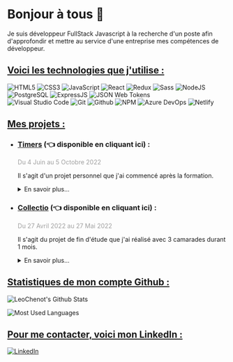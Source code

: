 <h1>Bonjour à tous 👋</h1>

<p style="margin-bottom: 2em">
  Je suis développeur FullStack Javascript à la recherche d'un poste afin d'approfondir et mettre au service d'une entreprise mes compétences de développeur.
</p>

<h2 style="text-decoration: underline">Voici les technologies que j'utilise :</h2>
<div style="margin-bottom: 2em">
  <img src="https://img.shields.io/badge/-HTML5-%23E34F26?logo=html5&logoColor=white&style=flat-square" title="HTML5" alt="HTML5"/>
  <img src="https://img.shields.io/badge/-CSS3-%231572B6?logo=css3&logoColor=white&style=flat-square" title="CSS3" alt="CSS3"/>
  <img src="https://img.shields.io/badge/-JavaScript-%23F7DF1E?logo=javascript&logoColor=black&style=flat-square" title="JavaScript" alt="JavaScript"/>
  <img src="https://img.shields.io/badge/-React-%2320232a?logo=react&logoColor=%2361DAFB&style=flat-square" title="React" alt="React"/>
  <img src="https://img.shields.io/badge/-Redux-764ABC?logo=redux&logoColor=white&style=flat-square" title="Redux" alt="Redux"/>
  <img src="https://img.shields.io/badge/-Sass-CF649A?logo=sass&logoColor=white&style=flat-square" title="Sass" alt="Sass"/>
  <img src="https://img.shields.io/badge/-NodeJS-6DA55F?logo=node.js&logoColor=white&style=flat-square" title="NodeJS" alt="NodeJS"/>
  <img src="https://img.shields.io/badge/-PostgreSQL-%23316192?logo=postgresql&logoColor=white&style=flat-square" title="PostgreSQL" alt="PostgreSQL"/>
  <img src="https://img.shields.io/badge/-ExpressJS-%23404d59?logo=express&logoColor=%2361DAFB&style=flat-square" title="ExpressJS" alt="ExpressJS"/>
  <img src="https://img.shields.io/badge/-JWT-black?logo=json-web-tokens&logoColor=white&style=flat-square" title="JSON Web Tokens" alt="JSON Web Tokens"/>
  <br>
  <img src="https://img.shields.io/badge/-Visual%20Studio%20Code-0078d7?logo=visual-studio-code&logoColor=white&style=flat-square" title="Visual Studio Code" alt="Visual Studio Code"/>
  <img src="https://img.shields.io/badge/-Git-%23F05033?logo=git&logoColor=white&style=flat-square" title="Git" alt="Git"/>
  <img src="https://img.shields.io/badge/-Github-24292F?logo=github&logoColor=white&style=flat-square" title="Github" alt="Github"/>
  <img src="https://img.shields.io/badge/-NPM-%23000000?logo=npm&logoColor=white&style=flat-square" title="NPM" alt="NPM"/>
  <img src="https://img.shields.io/badge/-Azure%20DevOps-%230072C6?logo=microsoftazure&logoColor=white&style=flat-square" title="Azure DevOps" alt="Azure DevOps"/>
  <img src="https://img.shields.io/badge/-Netlify-%23000000?logo=netlify&logoColor=00C7B7&style=flat-square" title="Netlify" alt="Netlify"/>
</div>


<h2 style="text-decoration: underline">Mes projets :</h2>
<ul style="margin-bottom: 2em">
  <li>
    <h3><a style="color: inherit" href="https://online-timers.netlify.app" target="_blank">Timers</a> (👈 disponible en cliquant ici) :</h3>
    <p style="opacity: 0.4">Du 4 Juin au 5 Octobre 2022</p>
    <p>Il s'agit d'un projet personnel que j'ai commencé après la formation.</p>
    <details>
      <summary>En savoir plus...</summary>
      <br />
      <p>
        Timers est un site permettant de créer des minuteurs, triés par liste.
      </p>
      <a style="color: inherit" href="https://github.com/LeoChenot/timer-front" target="_blank">
        Repo Front-End
      </a>
      <br />
      <a style="color: inherit" href="https://github.com/LeoChenot/timer-back" target="_blank">
        Repo Back-End
      </a>
      <h4>Technologies utilisées :</h4>
      <div style="display: flex; column-gap: 2em; margin-bottom: 1em">
        <div style="width: 12em">
          <h5 style="margin-top: 0">Front</h5>
          <ul>
            <li>React</li>
            <li>Redux</li>
            <li>Sass</li>
            <li>Axios</li>
          </ul>
        </div>
        <div style="width: 12em">
          <h5 style="margin-top: 0">Back</h5>
          <ul>
            <li>NodeJS</li>
            <li>ExpressJS</li>
            <li>PostgreSQL</li>
            <li>JSON Web Tokens</li>
            <li>BCrypt</li>
          </ul>
        </div>
      </div>
      <img src="./img/Timers1.png" />
      <img src="./img/Timers2.png" />
    </details>
  </li>
  <li>
    <h3><a style="color: inherit" href="https://collectio-copy.netlify.app" target="_blank">Collectio</a> (👈 disponible en cliquant ici) :</h3>
    <p style="opacity: 0.4">Du 27 Avril 2022 au 27 Mai 2022</p>
    <p>Il s'agit du projet de fin d'étude que j'ai réalisé avec 3 camarades durant 1 mois.</p>
    <details>
      <summary>En savoir plus...</summary>
      <br />
      <p>
        Le but de Collectio est de permettre à ses utilisateurs de rechercher des œuvres d’horizons variés (films, séries, livres, jeux vidéos...), d'accéder à leurs informations à partir d’API existantes, de se constituer une multithèque (qu’on appellera Collection), et d’y accéder dans un unique espace au visuel moderne, rappelant une bibliothèque ou vidéothèque physique.
      </p>
      <p>
        Cet espace dédié sera une vitrine des différentes passions et intérêts de nos utilisateurs sur
        une seule et même plateforme, à l’inverse de la plupart des grands sites communautaires
        qui se spécialisent autour d’un unique média.
      </p>
      <a style="color: inherit" href="https://github.com/LeoChenot/projet-7-multitheque-front-copy" target="_blank">
        Repo Front-End
      </a>
      <h4>Technologies utilisées :</h4>
      <div style="display: flex; column-gap: 2em; margin-bottom: 1em">
        <div style="width: 12em">
          <h5 style="margin-top: 0">Front</h5>
          <ul>
            <li>React</li>
            <li>Redux</li>
            <li>Sass</li>
            <li>Axios</li>
            <li>React-icons</li>
            <li>GlideJS</li>
          </ul>
        </div>
        <div style="width: 12em">
          <h5 style="margin-top: 0">Back</h5>
          <ul>
            <li>NodeJS</li>
            <li>ExpressJS</li>
            <li>PostgreSQL</li>
            <li>Axios</li>
            <li>JSON Web Tokens</li>
            <li>Redis</li>
            <li>Sqitch</li>
            <li>BCrypt</li>
            <li>Faker</li>
          </ul>
        </div>
      </div>
      <img src="./img/Collectio.png" />
    </details>
  </li>
</ul>

<h2 style="text-decoration: underline">Statistiques de mon compte Github :</h2>
<div style="display: flex; flex-direction: column; row-gap: 1em; width: 55%; margin-bottom: 2em">
  <img src="https://github-readme-stats.vercel.app/api?username=LeoChenot&show_icons=true&hide_border=true" title="LeoChenot's Github Stats" alt="LeoChenot's Github Stats" />
  <img src="https://github-readme-stats.vercel.app/api/top-langs/?username=LeoChenot&layout=compact&langs_count=6&hide_border=true" title="Most Used Languages" alt="Most Used Languages" />
</div>


<h2 style="text-decoration: underline">Pour me contacter, voici mon LinkedIn :</h2>
<a href="https://www.linkedin.com/in/leo-chenot/" target="_blank">
  <img src="https://img.shields.io/badge/-LinkedIn-%230077B5?logo=linkedin&logoColor=white&style=flat-square" alt="LinkedIn"/>
</a>
